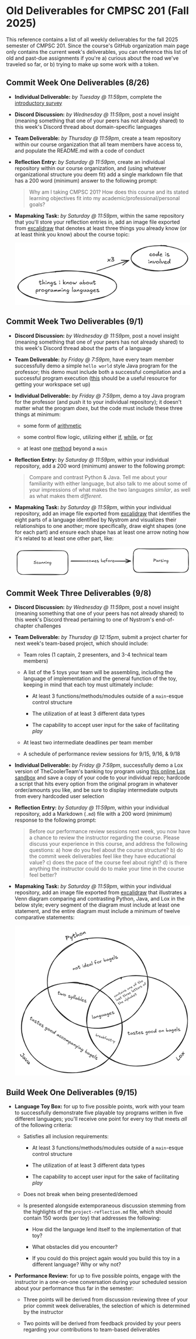 # Old Deliverables for CMPSC 201 (Fall 2025)

This reference contains a list of all weekly deliverables for the fall 2025
semester of CMPSC 201. Since the course's GitHub organization main page only
contains the current week's deliverables, you can reference this list of old
and past-due assignments if you're a) curious about the road we've traveled so
far, or b) trying to make up some work with a token.

## Commit Week One Deliverables (8/26)

- **Individual Deliverable:** *by Tuesday @ 11:59pm*, complete the
  [introductory survey](https://forms.gle/6rm7CV8u9KViWBZg7)

- **Discord Discussion:** *by Wednesday @ 11:59pm*, post a novel insight
  (meaning something that one of your peers has not already shared) to this
  week's Discord thread about domain-specific languages

- **Team Deliverable:** *by Thursday @ 11:59pm*, create a team repository within
  our course organization that all team members have access to, and populate the
  README.md with a code of conduct

- **Reflection Entry:** *by Saturday @ 11:59pm*, create an individual repository
  within our course organization, and (using whatever organizational structure
  you deem fit) add a single markdown file that has a 200 word (minimum) answer
  to the following prompt:
  
  > Why am I taking CMPSC 201? How does this course and its stated learning
  > objectives fit into my academic/professional/personal goals?

- **Mapmaking Task:** *by Saturday @ 11:59pm*, within the same repository that
  you'll store your reflection entries in, add an image file exported from
  [excalidraw](https://excalidraw.com/) that denotes at least three things you
  already know (or at least think you know) about the course topic:

  ![really bad excalidraw drawing for week one](assets/excalidraw-week-one.png)

## Commit Week Two Deliverables (9/1)

- **Discord Discussion:** *by Wednesday @ 11:59pm*, post a novel insight
  (meaning something that one of your peers has not already shared) to this
  week's Discord thread about the parts of a language

- **Team Deliverable:** *by Friday @ 7:59pm*, have every team member
  successfully demo a simple `hello world` style Java program for the professor;
  this demo must include both a successful compilation and a successful program
  execution ([this](https://code.visualstudio.com/docs/languages/java) should
  be a useful resource for getting your workspace set up)

- **Individual Deliverable:** *by Friday @ 7:59pm*, demo a toy Java program for
  the professor (and push it to your individual repository); it doesn't matter
  what the program *does*, but the code must include these three things at
  minimum:

  - some form of
    [arithmetic](https://www.w3schools.am/java/java_operators.html#gsc.tab=0)

  - some control flow logic, utilizing either
    [if](https://www.w3schools.am/java/java_conditions.html#gsc.tab=0),
    [while](https://www.w3schools.am/java/java_while_loop.html#gsc.tab=0),
    or [for](https://www.w3schools.am/java/java_for_loop.html#gsc.tab=0)

  - at least one
    [method](https://www.w3schools.am/java/java_methods.html#gsc.tab=0) beyond
    a `main`

- **Reflection Entry:** *by Saturday @ 11:59pm*, within your individual
  repository, add a 200 word (minimum) answer to the following prompt:
  
  > Compare and contrast Python & Java. Tell me about your familiarity with
  > either language, but also talk to me about some of your impressions of
  > what makes the two languages *similar*, as well as what makes them
  > *different*.

- **Mapmaking Task:** *by Saturday @ 11:59pm*, within your individual
  repository, add an image file exported from
  [excalidraw](https://excalidraw.com/) that identifies the eight parts of a
  language identified by Nystrom and visualizes their relationships to one
  another; more specifically, draw eight shapes (one for each part) and ensure
  each shape has at least one arrow noting how it's related to at least one
  other part, like:

  ![v basic excalidraw drawing for week two](assets/excalidraw-week-two.png)

## Commit Week Three Deliverables (9/8)

- **Discord Discussion:** *by Wednesday @ 11:59pm*, post a novel insight
  (meaning something that one of your peers has not already shared) to this
  week's Discord thread pertaining to one of Nystrom's end-of-chapter challenges

- **Team Deliverable:** *by Thursday @ 12:15pm*, submit a project charter for
  next week's team-based project, which should include:
  
  - Team roles (1 captain, 2 presenters, and 3-4 technical team members)

  - A list of the 5 toys your team will be assembling, including the language
    of implementation and the general function of the toy, keeping in mind that
    each toy must ultimately include:
    
    - At least 3 functions/methods/modules outside of a `main`-esque control
      structure

    - The utilization of at least 3 different data types

    - The capability to accept user input for the sake of facilitating *play*

  - At least two intermediate deadlines per team member

  - A schedule of performance review sessions for 9/15, 9/16, & 9/18

- **Individual Deliverable:** *by Friday @ 7:59pm*, successfully demo a Lox
  version of TheCoolerTeam's banking toy program using
  [this online Lox sandbox](https://www.yanglinzhao.com/posts/crafting-interpreters/)
  and save a copy of your code to your individual repo; hardcode a script that
  hits every option from the original program in whatever order/amounts you
  like, and be sure to display intermediate outputs from every hardcoded user
  selection

- **Reflection Entry:** *by Saturday @ 11:59pm*, within your individual
  repository, add a Markdown (`.md`) file with a 200 word (minimum) response to
  the following prompt:
  
  > Before our performance review sessions next week, you now have a chance to
  > review the instructor regarding the course. Please discuss your experience
  > in this course, and address the following questions: a) how do you feel
  > about the course structure? b) do the commit week deliverables feel like
  > they have educational value? c) does the pace of the course feel about
  > right? d) is there anything the instructor could do to make your time in the
  > course feel better?

- **Mapmaking Task:** *by Saturday @ 11:59pm*, within your individual
  repository, add an image file exported from
  [excalidraw](https://excalidraw.com/) that illustrates a Venn diagram
  comparing and contrasting Python, Java, and Lox in the below style; every
  segment of the diagram must include at least one statement, and the entire
  diagram must include a minimum of twelve comparative statements:

  ![hunger-inducing excalidraw drawing for week two](assets/excalidraw-week-three.png)

## Build Week One Deliverables (9/15)

- **Language Toy Box:** for up to five possible points, work with your team to
  successfully demonstrate five playable toy programs written in five different
  languages; you'll receive one point for every toy that meets *all* of the
  following criteria:

  - Satisfies all inclusion requirements:

    - At least 3 functions/methods/modules outside of a `main`-esque control
    structure

    - The utilization of at least 3 different data types

    - The capability to accept user input for the sake of facilitating *play*

  - Does not break when being presented/demoed

  - Is presented alongside extemporaneous discussion stemming from the
    highlights of the `project-reflection.md` file, which should contain 150
    words (per toy) that addresses the following:

    - How did the language lend itself to the implementation of that toy?

    - What obstacles did you encounter?

    - If you could do this project again would you build this toy in a different
      language? Why or why not?

- **Performance Review:** for up to five possible points, engage with the
  instructor in a one-on-one conversation during your scheduled session about
  your performance thus far in the semester:

    - Three points will be derived from discussion reviewing three of your prior
      commit week deliverables, the selection of which is determined by the
      instructor

    - Two points will be derived from feedback provided by your peers regarding
      your contributions to team-based deliverables
